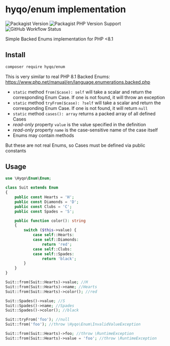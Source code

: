 # hyqo/enum implementation 
![Packagist Version](https://img.shields.io/packagist/v/hyqo/enum?style=flat-square)
![Packagist PHP Version Support](https://img.shields.io/packagist/php-v/hyqo/enum?style=flat-square)
![GitHub Workflow Status](https://img.shields.io/github/workflow/status/hyqo/enum/run-tests?style=flat-square)

Simple Backed Enums implementation for PHP <8.1

## Install

```sh
composer require hyqo/enum
```

This is very similar to real PHP 8.1 Backed Enums: https://www.php.net/manual/en/language.enumerations.backed.php
* `static` method `from($case): self` will take a scalar and return the corresponding Enum Case. If one is not found, it will throw an exception
* `static` method `tryFrom($case): ?self` will take a scalar and return the corresponding Enum Case. If one is not found, it will return `null`
* `static` method `cases(): array` returns a packed array of all defined Cases
* _read-only_ property `value` is the value specified in the definition
* _read-only_ property `name` is the case-sensitive name of the case itself
* Enums may contain methods

But these are not real Enums, so Cases must be defined via public constants

## Usage
```php
use \Hyqo\Enum\Enum;

class Suit extends Enum
{
    public const Hearts = 'H';
    public const Diamonds = 'D';
    public const Clubs = 'C';
    public const Spades = 'S';

    public function color(): string
    {
        switch ($this->value) {
            case self::Hearts:
            case self::Diamonds:
                return 'red';
            case self::Clubs:
            case self::Spades:
                return 'black';
        }
    }
}

Suit::from(Suit::Hearts)->value; //H
Suit::from(Suit::Hearts)->name; //Hearts
Suit::from(Suit::Hearts)->color(); //red

Suit::Spades()->value; //S
Suit::Spades()->name; //Spades
Suit::Spades()->color(); //black

Suit::tryFrom('foo'); //null
Suit::from('foo'); //throw \Hyqo\Enum\InvalidValueException

Suit::from(Suit::Hearts)->foo; //throw \RuntimeException
Suit::from(Suit::Hearts)->value = 'foo'; //throw \RuntimeException
```

